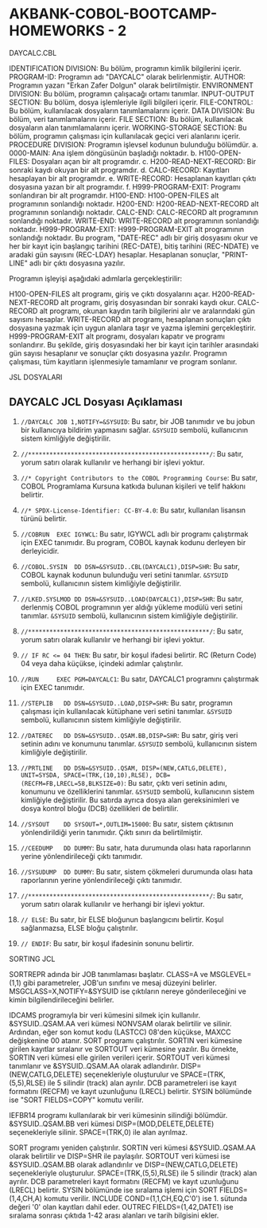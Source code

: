 # AKBANK-COBOL-BOOTCAMP-HOMEWORKS - 2

DAYCALC.CBL

IDENTIFICATION DIVISION: Bu bölüm, programın kimlik bilgilerini içerir.
PROGRAM-ID: Programın adı "DAYCALC" olarak belirlenmiştir.
AUTHOR: Programın yazarı "Erkan Zafer Dolgun" olarak belirtilmiştir.
ENVIRONMENT DIVISION: Bu bölüm, programın çalışacağı ortamı tanımlar.
INPUT-OUTPUT SECTION: Bu bölüm, dosya işlemleriyle ilgili bilgileri içerir.
FILE-CONTROL: Bu bölüm, kullanılacak dosyaların tanımlamalarını içerir.
DATA DIVISION: Bu bölüm, veri tanımlamalarını içerir.
FILE SECTION: Bu bölüm, kullanılacak dosyaların alan tanımlamalarını içerir.
WORKING-STORAGE SECTION: Bu bölüm, programın çalışması için kullanılacak geçici veri alanlarını içerir.
PROCEDURE DIVISION: Programın işlevsel kodunun bulunduğu bölümdür.
a. 0000-MAIN: Ana işlem döngüsünün başladığı noktadır.
b. H100-OPEN-FILES: Dosyaları açan bir alt programdır.
c. H200-READ-NEXT-RECORD: Bir sonraki kaydı okuyan bir alt programdır.
d. CALC-RECORD: Kayıtları hesaplayan bir alt programdır.
e. WRITE-RECORD: Hesaplanan kayıtları çıktı dosyasına yazan bir alt programdır.
f. H999-PROGRAM-EXIT: Programı sonlandıran bir alt programdır.
H100-END: H100-OPEN-FILES alt programının sonlandığı noktadır.
H200-END: H200-READ-NEXT-RECORD alt programının sonlandığı noktadır.
CALC-END: CALC-RECORD alt programının sonlandığı noktadır.
WRITE-END: WRITE-RECORD alt programının sonlandığı noktadır.
H999-PROGRAM-EXIT: H999-PROGRAM-EXIT alt programının sonlandığı noktadır.
Bu program, "DATE-REC" adlı bir giriş dosyasını okur ve her bir kayıt için başlangıç tarihini (REC-DATE), bitiş tarihini (REC-NDATE) ve aradaki gün sayısını (REC-LDAY) hesaplar. Hesaplanan sonuçlar, "PRINT-LINE" adlı bir çıktı dosyasına yazılır.

Programın işleyişi aşağıdaki adımlarla gerçekleştirilir:

H100-OPEN-FILES alt programı, giriş ve çıktı dosyalarını açar.
H200-READ-NEXT-RECORD alt programı, giriş dosyasından bir sonraki kaydı okur.
CALC-RECORD alt programı, okunan kaydın tarih bilgilerini alır ve aralarındaki gün sayısını hesaplar.
WRITE-RECORD alt programı, hesaplanan sonuçları çıktı dosyasına yazmak için uygun alanlara taşır ve yazma işlemini gerçekleştirir.
H999-PROGRAM-EXIT alt programı, dosyaları kapatır ve programı sonlandırır.
Bu şekilde, giriş dosyasındaki her bir kayıt için tarihler arasındaki gün sayısı hesaplanır ve sonuçlar çıktı dosyasına yazılır. Programın çalışması, tüm kayıtların işlenmesiyle tamamlanır ve program sonlanır.




JSL DOSYALARI

## DAYCALC JCL Dosyası Açıklaması

1. `//DAYCALC JOB 1,NOTIFY=&SYSUID`: Bu satır, bir JOB tanımıdır ve bu jobun bir kullanıcıya bildirim yapmasını sağlar. `&SYSUID` sembolü, kullanıcının sistem kimliğiyle değiştirilir.

2. `//***************************************************/`: Bu satır, yorum satırı olarak kullanılır ve herhangi bir işlevi yoktur.

3. `//* Copyright Contributors to the COBOL Programming Course`: Bu satır, COBOL Programlama Kursuna katkıda bulunan kişileri ve telif hakkını belirtir.

4. `//* SPDX-License-Identifier: CC-BY-4.0`: Bu satır, kullanılan lisansın türünü belirtir.

5. `//COBRUN  EXEC IGYWCL`: Bu satır, IGYWCL adlı bir programı çalıştırmak için EXEC tanımıdır. Bu program, COBOL kaynak kodunu derleyen bir derleyicidir.

6. `//COBOL.SYSIN  DD DSN=&SYSUID..CBL(DAYCALC1),DISP=SHR`: Bu satır, COBOL kaynak kodunun bulunduğu veri setini tanımlar. `&SYSUID` sembolü, kullanıcının sistem kimliğiyle değiştirilir.

7. `//LKED.SYSLMOD DD DSN=&SYSUID..LOAD(DAYCALC1),DISP=SHR`: Bu satır, derlenmiş COBOL programının yer aldığı yükleme modülü veri setini tanımlar. `&SYSUID` sembolü, kullanıcının sistem kimliğiyle değiştirilir.

8. `//***************************************************/`: Bu satır, yorum satırı olarak kullanılır ve herhangi bir işlevi yoktur.

9. `// IF RC <= 04 THEN`: Bu satır, bir koşul ifadesi belirtir. RC (Return Code) 04 veya daha küçükse, içindeki adımlar çalıştırılır.

10. `//RUN     EXEC PGM=DAYCALC1`: Bu satır, DAYCALC1 programını çalıştırmak için EXEC tanımıdır.

11. `//STEPLIB   DD DSN=&SYSUID..LOAD,DISP=SHR`: Bu satır, programın çalışması için kullanılacak kütüphane veri setini tanımlar. `&SYSUID` sembolü, kullanıcının sistem kimliğiyle değiştirilir.

12. `//DATEREC   DD DSN=&SYSUID..QSAM.BB,DISP=SHR`: Bu satır, giriş veri setinin adını ve konumunu tanımlar. `&SYSUID` sembolü, kullanıcının sistem kimliğiyle değiştirilir.

13. `//PRTLINE   DD DSN=&SYSUID..QSAM, DISP=(NEW,CATLG,DELETE), UNIT=SYSDA, SPACE=(TRK,(10,10),RLSE), DCB=(RECFM=FB,LRECL=58,BLKSIZE=0)`: Bu satır, çıktı veri setinin adını, konumunu ve özelliklerini tanımlar. `&SYSUID` sembolü, kullanıcının sistem kimliğiyle değiştirilir. Bu satırda ayrıca dosya alan gereksinimleri ve dosya kontrol bloğu (DCB) özellikleri de belirtilir.

14. `//SYSOUT    DD SYSOUT=*,OUTLIM=15000`: Bu satır, sistem çıktısının yönlendirildiği yerin tanımıdır. Çıktı sınırı da belirtilmiştir.

15. `//CEEDUMP   DD DUMMY`: Bu satır, hata durumunda olası hata raporlarının yerine yönlendirileceği çıktı tanımıdır.

16. `//SYSUDUMP  DD DUMMY`: Bu satır, sistem çökmeleri durumunda olası hata raporlarının yerine yönlendirileceği çıktı tanımıdır.

17. `//***************************************************/`: Bu satır, yorum satırı olarak kullanılır ve herhangi bir işlevi yoktur.

18. `// ELSE`: Bu satır, bir ELSE bloğunun başlangıcını belirtir. Koşul sağlanmazsa, ELSE bloğu çalıştırılır.

19. `// ENDIF`: Bu satır, bir koşul ifadesinin sonunu belirtir.


SORTING JCL

SORTREPR adında bir JOB tanımlaması başlatır. CLASS=A ve MSGLEVEL=(1,1) gibi parametreler, JOB'un sınıfını ve mesaj düzeyini belirler. MSGCLASS=X,NOTIFY=&SYSUID ise çıktıların nereye gönderileceğini ve kimin bilgilendirileceğini belirler.

IDCAMS programıyla bir veri kümesini silmek için kullanılır. &SYSUID..QSAM.AA veri kümesi NONVSAM olarak belirtilir ve silinir. Ardından, eğer son komut kodu (LASTCC) 08'den küçükse, MAXCC değişkenine 00 atanır.
SORT programı çalıştırılır. SORTIN veri kümesine girilen kayıtlar sıralanır ve SORTOUT veri kümesine yazılır. Bu örnekte, SORTIN veri kümesi elle girilen verileri içerir. SORTOUT veri kümesi tanımlanır ve &SYSUID..QSAM.AA olarak adlandırılır. DISP=(NEW,CATLG,DELETE) seçenekleriyle oluşturulur ve SPACE=(TRK,(5,5),RLSE) ile 5 silindir (track) alan ayrılır. DCB parametreleri ise kayıt formatını (RECFM) ve kayıt uzunluğunu (LRECL) belirtir. SYSIN bölümünde ise "SORT FIELDS=COPY" komutu verilir.

IEFBR14 programı kullanılarak bir veri kümesinin silindiği bölümdür. &SYSUID..QSAM.BB veri kümesi DISP=(MOD,DELETE,DELETE) seçenekleriyle silinir. SPACE=(TRK,0) ile alan ayrılmaz.

SORT programı yeniden çalıştırılır. SORTIN veri kümesi &SYSUID..QSAM.AA olarak belirtilir ve DISP=SHR ile paylaşılır. SORTOUT veri kümesi ise &SYSUID..QSAM.BB olarak adlandırılır ve DISP=(NEW,CATLG,DELETE) seçenekleriyle oluşturulur. SPACE=(TRK,(5,5),RLSE) ile 5 silindir (track) alan ayrılır. DCB parametreleri kayıt formatını (RECFM) ve kayıt uzunluğunu (LRECL) belirtir. SYSIN bölümünde ise sıralama işlemi için SORT FIELDS=(1,4,CH,A) komutu verilir. INCLUDE COND=(1,1,CH,EQ,C'0') ise 1. sütunda değeri '0' olan kayıtları dahil eder. OUTREC FIELDS=(1,42,DATE1) ise sıralama sonrası çıktıda 1-42 arası alanları ve tarih bilgisini ekler.

